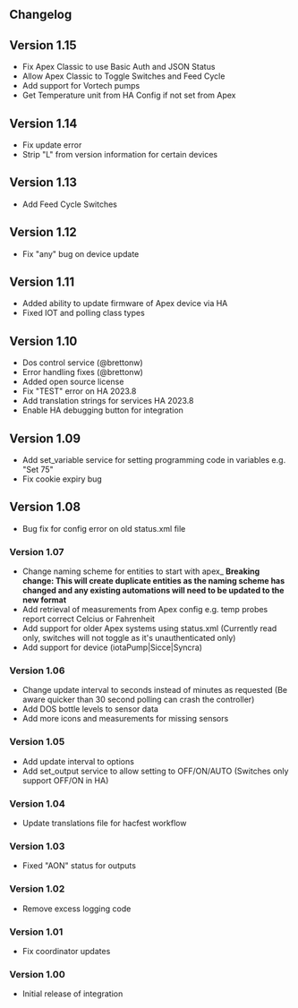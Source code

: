 ## **Changelog**

## Version 1.15
 - Fix Apex Classic to use Basic Auth and JSON Status
 - Allow Apex Classic to Toggle Switches and Feed Cycle
 - Add support for Vortech pumps
 - Get Temperature unit from HA Config if not set from Apex
## Version 1.14
- Fix update error
- Strip "L" from version information for certain devices
## Version 1.13
- Add Feed Cycle Switches
## Version 1.12
- Fix "any" bug on device update
## Version 1.11
- Added ability to update firmware of Apex device via HA
- Fixed IOT and polling class types

## Version 1.10
- Dos control service (@brettonw)
- Error handling fixes (@brettonw)
- Added open source license
- Fix "TEST" error on HA 2023.8
- Add translation strings for services HA 2023.8
- Enable HA debugging button for integration

## Version 1.09

- Add set_variable service for setting programming code in variables e.g. "Set 75" 
- Fix cookie expiry bug

## Version 1.08

- Bug fix for config error on old status.xml file

### Version 1.07

- Change naming scheme for entities to start with apex\_ **Breaking change: This will create duplicate entities as the naming scheme has changed and any existing automations will need to be updated to the new format**
- Add retrieval of measurements from Apex config e.g. temp probes report correct Celcius or Fahrenheit
- Add support for older Apex systems using status.xml (Currently read only, switches will not toggle as it's unauthenticated only)
- Add support for device (iotaPump|Sicce|Syncra)

### Version 1.06

- Change update interval to seconds instead of minutes as requested (Be aware quicker than 30 second polling can crash the controller)
- Add DOS bottle levels to sensor data
- Add more icons and measurements for missing sensors

### Version 1.05

- Add update interval to options
- Add set_output service to allow setting to OFF/ON/AUTO (Switches only support OFF/ON in HA)

### Version 1.04

- Update translations file for hacfest workflow

### Version 1.03

- Fixed "AON" status for outputs

### Version 1.02

- Remove excess logging code

### Version 1.01

- Fix coordinator updates

### Version 1.00

- Initial release of integration
